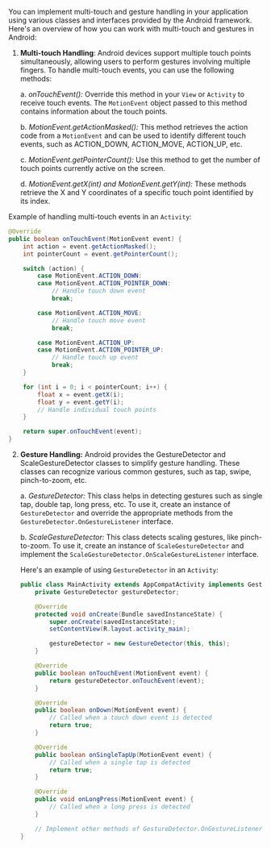 You can implement multi-touch and gesture handling in your application using various classes and interfaces provided by the Android framework. Here's an overview of how you can work with multi-touch and gestures in Android:

1. **Multi-touch Handling**:
   Android devices support multiple touch points simultaneously, allowing users to perform gestures involving multiple fingers. To handle multi-touch events, you can use the following methods:

   a. *onTouchEvent():* Override this method in your `View` or `Activity` to receive touch events. The `MotionEvent` object passed to this method contains information about the touch points.

   b. *MotionEvent.getActionMasked():* This method retrieves the action code from a `MotionEvent` and can be used to identify different touch events, such as ACTION_DOWN, ACTION_MOVE, ACTION_UP, etc.

   c. *MotionEvent.getPointerCount():* Use this method to get the number of touch points currently active on the screen.

   d. *MotionEvent.getX(int) and MotionEvent.getY(int):* These methods retrieve the X and Y coordinates of a specific touch point identified by its index.

Example of handling multi-touch events in an `Activity`:

   ```java
   @Override
   public boolean onTouchEvent(MotionEvent event) {
       int action = event.getActionMasked();
       int pointerCount = event.getPointerCount();

       switch (action) {
           case MotionEvent.ACTION_DOWN:
           case MotionEvent.ACTION_POINTER_DOWN:
               // Handle touch down event
               break;

           case MotionEvent.ACTION_MOVE:
               // Handle touch move event
               break;

           case MotionEvent.ACTION_UP:
           case MotionEvent.ACTION_POINTER_UP:
               // Handle touch up event
               break;
       }

       for (int i = 0; i < pointerCount; i++) {
           float x = event.getX(i);
           float y = event.getY(i);
           // Handle individual touch points
       }

       return super.onTouchEvent(event);
   }
   ```

2. **Gesture Handling:**
   Android provides the GestureDetector and ScaleGestureDetector classes to simplify gesture handling. These classes can recognize various common gestures, such as tap, swipe, pinch-to-zoom, etc.

   a. *GestureDetector:* This class helps in detecting gestures such as single tap, double tap, long press, etc. To use it, create an instance of `GestureDetector` and override the appropriate methods from the `GestureDetector.OnGestureListener` interface.

   b. *ScaleGestureDetector:* This class detects scaling gestures, like pinch-to-zoom. To use it, create an instance of `ScaleGestureDetector` and implement the `ScaleGestureDetector.OnScaleGestureListener` interface.

   Here's an example of using `GestureDetector` in an `Activity`:

   ```java
   public class MainActivity extends AppCompatActivity implements GestureDetector.OnGestureListener {
       private GestureDetector gestureDetector;

       @Override
       protected void onCreate(Bundle savedInstanceState) {
           super.onCreate(savedInstanceState);
           setContentView(R.layout.activity_main);

           gestureDetector = new GestureDetector(this, this);
       }

       @Override
       public boolean onTouchEvent(MotionEvent event) {
           return gestureDetector.onTouchEvent(event);
       }

       @Override
       public boolean onDown(MotionEvent event) {
           // Called when a touch down event is detected
           return true;
       }

       @Override
       public boolean onSingleTapUp(MotionEvent event) {
           // Called when a single tap is detected
           return true;
       }

       @Override
       public void onLongPress(MotionEvent event) {
           // Called when a long press is detected
       }

       // Implement other methods of GestureDetector.OnGestureListener as per your needs
   }
   ```
